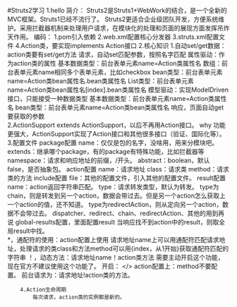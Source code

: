 #Struts2学习
    1.hello
        简介：
            Struts2是Struts1+WebWork的结合，是一个全新的MVC框架。Struts1已经不流行了。
            Struts2更适合企业级团队开发，方便系统维护。采用拦截器机制来处理用户请求，在模块化的处理和页面的展现方面发挥吊炸天作用。
        编码：
            1.pom引入依赖
            2.web.xml配置核心分发器
            3.struts.xml配置文件
            4.Action类，要实现implements Action接口
    2.核心知识
        1.自动set/get数据：action类要有set/get方法
            请求，自动set匹配参数，按照名字匹配
                属性驱动：作为action类的属性
                    基本数据类型：前台表单元素name=Action类属性名
                    数组：前台表单元素name相同多个表单元素，比如checkbox
                    bean类型：前台表单元素name=Action类bean属性名.bean类属性名
                    List<bean>类型：前台表单元素name=Action类bean属性名[index].bean类属性名
                模型驱动：实现ModelDriven<T>接口，只能接受一种数据类型
                    基本数据类型：前台表单元素name=Action类属性名
                    bean类型：前台表单元素name=Action类bean类属性名
            响应，页面自动get要获取的参数  
        2.ActionSupport
            extends ActionSupport，以后不再用Action接口。
            why
                功能更强大，ActionSupport实现了Action接口和其他很多接口（验证、国际化等）。
        3.配置文件
            package配置
                name：仅仅是包的名字，没啥用，用来分模块吧。
                extends：继承哪个package，有的package有特殊功能，比如拦截器等
                namespace：请求和响应地址的前缀，/开头。
                abstract：boolean，默认false，是否抽象包。
            action配置
                name：请求地址
                class：请求类
                method：请求类的方法
            include配置
                file：其他的配置文件，引入其他的配置文件。
            result配置
                name：action返回字符串匹配。
                type：请求转发类型，默认为转发。
                    type为chain，则是转发到另一个action，数据会带过去。但是另一个action怎么获取上一个action的值，还不知道。
                    type为redirectAction，则从定向另一个action，数据不会带过去。
                    dispatcher、redirect、chain、redirectAction、其他的用到再说
            global-results配置，里面配置result
                当响应找不到action中的result，则取全局result中找。   
            *，通配符的使用：action配置上使用
                请求地址name上可以用通配符匹配请求地址，处理请求的类class和方法method可以用{index，从1开始}获取通配符匹配的字符串
            ！，动态方法：请求地址name！action类方法
                需要主动开启这个功能，现在官方不建议使用这个功能了。
                开启：<constant > </>
                action配置上：method不要配置。
                前台请求为：请求地址!action类的方法。
            
        4.Action生命周期
            每次请求，action类的实例都是新的。
                
                
            
            
        